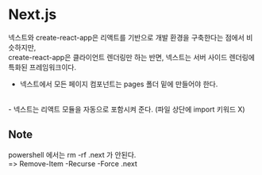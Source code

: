 # Next.js

넥스트와 create-react-app은 리액트를 기반으로 개발 환경을 구축한다는 점에서 비슷하지만, <br />
create-react-app은 클라이언트 렌더링만 하는 반면, 넥스트는 서버 사이드 렌더링에 특화된 프레임워크이다.
<br /> 
- 넥스트에서 모든 페이지 컴포넌트는 pages 폴더 밑에 만들어야 한다.
<br /> 
- 넥스트는 리액트 모듈을 자동으로 포함시켜 준다. (파일 상단에 import 키워드 X)


Note
---
powershell 에서는 rm -rf .next 가 안된다. <br />
=> Remove-Item -Recurse -Force .next
